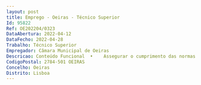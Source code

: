 ```yaml
--- 
layout: post
title: Emprego - Oeiras - Técnico Superior
Id: 95822
Ref: OE202204/0323
DataAbertura: 2022-04-12
DataFecho: 2022-04-28
Trabalho: Técnico Superior
Empregador: Câmara Municipal de Oeiras
Descricao: Conteúdo Funcional  •	Assegurar o cumprimento das normas e disposições legais aplicáveis à liquidação, arrecadação e cobrança das receitas municipais •	Acompanhar e articular com os restantes serviços emissores do Município e a Tesouraria •	Controlar a execução da receita ao nível orçamental e patrimonial •	Colaborar na elaboração dos documentos de prestação de contas individuais e consolidadas e respetivas validações •	Registar contabilisticamente as receitas e garantias bancárias, em conformidade com os contratos estabelecidos e disposições legais e regulamentares aplicáveis e em estreita articulação com os serviços responsáveis pelos contratos e com a Tesouraria, promovendo a integração consistente da contabilidade orçamental, patrimonial e de custos •	Assegurar o cumprimento das obrigações de natureza contributiva e fiscal, em estreita articulação com os vários serviços  •	Coadjuvar com a área informática, ao nível do ERP financeiro, no sentido de assegurar o adequado suporte informático e as várias integrações com outras soluções aplicacionais previstas para algumas das áreas do Município •	Contribuir para a otimização dos procedimentos e da redução da dívida, através da análise das dívidas de terceiros, diligenciando o processo de cobrança voluntária, bem como o envio das dívidas dos vários tributos para cobrança coerciva em sede de execução fiscal, quando aplicável.Perfil profissional •	Conhecimentos Genéricos das várias soluções da Associação Informática da Região Centro (AIRC) para a Gestão Financeira (preferencialmente) •	Conhecimentos de Informática •	Vontade e interesse em aprender •	Capacidade de trabalho •	Autonomia e responsabilidade •	Espírito de equipa •	Vontade e capacidade de relacionamento interpessoal  •	Capacidade de argumentação •	Iniciativa e proatividade •	Capacidade de organização e de planeamento.
CodigoPostal: 2784-501 OEIRAS
Concelho: Oeiras
Distrito: Lisboa
--- 
```

